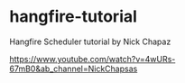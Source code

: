 # hangfire-tutorial
Hangfire Scheduler tutorial by Nick Chapaz

https://www.youtube.com/watch?v=4wURs-67mB0&ab_channel=NickChapsas
